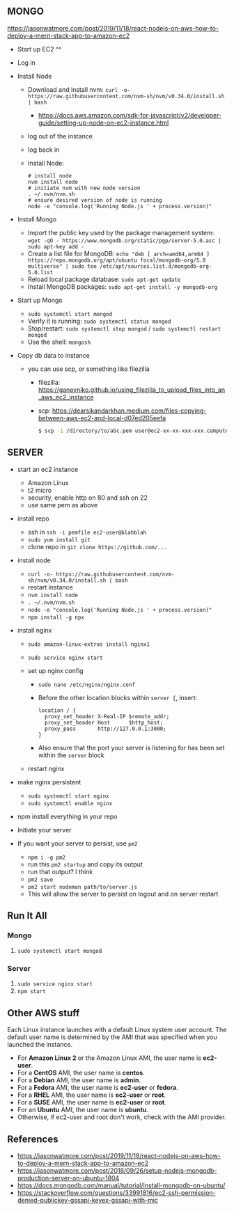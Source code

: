 ## MONGO

https://jasonwatmore.com/post/2019/11/18/react-nodejs-on-aws-how-to-deploy-a-mern-stack-app-to-amazon-ec2

- Start up EC2 ^^

- Log in

- Install Node

  - Download and install nvm: `curl -o- https://raw.githubusercontent.com/nvm-sh/nvm/v0.34.0/install.sh | bash`

    - https://docs.aws.amazon.com/sdk-for-javascript/v2/developer-guide/setting-up-node-on-ec2-instance.html

  - log out of the instance

  - log back in
  
  - Install Node:
    ```
    # install node
    nvm install node
    # initiate nvm with new node version
    . ~/.nvm/nvm.sh
    # ensure desired version of node is running
    node -e "console.log('Running Node.js ' + process.version)"
    ```
  
- Install Mongo

  - Import the public key used by the package management system: `wget -qO - https://www.mongodb.org/static/pgp/server-5.0.asc | sudo apt-key add -`
  - Create a list file for MongoDB: `echo "deb [ arch=amd64,arm64 ] https://repo.mongodb.org/apt/ubuntu focal/mongodb-org/5.0 multiverse" | sudo tee /etc/apt/sources.list.d/mongodb-org-5.0.list`
  - Reload local package database: `sudo apt-get update`
  - Install MongoDB packages: `sudo apt-get install -y mongodb-org`

- Start up Mongo 

  - `sudo systemctl start mongod`
  - Verify it is running: `sudo systemctl status mongod`
  - Stop/restart: `sudo systemctl stop mongod` / `sudo systemctl restart mongod`
  - Use the shell: `mongosh`
  
- Copy db data to instance

  - you can use scp, or something like filezilla

    - filezilla: https://ganevniko.github.io/using_filezilla_to_upload_files_into_an_aws_ec2_instance

    - scp: https://dearsikandarkhan.medium.com/files-copying-between-aws-ec2-and-local-d07ed205eefa
      ```bash
      $ scp -i /directory/to/abc.pem user@ec2-xx-xx-xxx-xxx.compute-1.amazonaws.com:path/to/file /your/local/directory/files/to/download
      ```

## SERVER

- start an ec2 instance

  - Amazon Linux
  - t2 micro
  - security, enable http on 80 and ssh on 22
  - use same pem as above

- install repo

  - ssh in `ssh -i pemfile ec2-user@blahblah`
  - `sudo yum install git`
  - clone repo in `git clone https://github.com/...`

- install node

  - `curl -o- https://raw.githubusercontent.com/nvm-sh/nvm/v0.34.0/install.sh | bash`
  - restart instance
  - `nvm install node`
  - `. ~/.nvm/nvm.sh`
  - `node -e "console.log('Running Node.js ' + process.version)"`
  - `npm install -g npx`

- install nginx

  - `sudo amazon-linux-extras install nginx1`

  - `sudo service nginx start`

  - set up nginx config

    - `sudo nano /etc/nginx/nginx.conf`

    - Before the other location blocks within `server {`, insert:

      ```
      location / {
      	proxy_set_header X-Real-IP $remote_addr;
      	proxy_set_header Host      $http_host;
      	proxy_pass       http://127.0.0.1:3000; 
      }
      ```
      
    - Also ensure that the port your server is listening for has been set within the `server` block
    
  - restart nginx
  
- make nginx persistent

  - `sudo systemctl start nginx`
  - `sudo systemctl enable nginx`

- npm install everything in your repo

- Initiate your server

- If you want your server to persist, use `pm2`

  - `npm i -g pm2`
  - run this `pm2 startup` and copy its output
  - run that output? I think
  - `pm2 save`
  - `pm2 start nodemon path/to/server.js`
  - This will allow the server to persist on logout and on server restart

## Run It All

### Mongo

1. `sudo systemctl start mongod`

### Server

1. `sudo service nginx start`
2. `npm start`

## Other AWS stuff

Each Linux instance launches with a default Linux system user  account. The default user name is determined by the AMI that was  specified when you launched the instance.

- For **Amazon Linux 2** or the Amazon Linux AMI, the user name is **ec2-user**.
- For a **CentOS** AMI, the user name is **centos**.
- For a **Debian** AMI, the user name is **admin**.
- For a **Fedora** AMI, the user name is **ec2-user** or **fedora**.
- For a **RHEL** AMI, the user name is **ec2-user** or **root**.
- For a **SUSE** AMI, the user name is **ec2-user** or **root**.
- For an **Ubuntu** AMI, the user name is **ubuntu**.
- Otherwise, if ec2-user and root don't work, check with the AMI provider.

## References

- https://jasonwatmore.com/post/2019/11/18/react-nodejs-on-aws-how-to-deploy-a-mern-stack-app-to-amazon-ec2
- https://jasonwatmore.com/post/2018/09/26/setup-nodejs-mongodb-production-server-on-ubuntu-1804
- https://docs.mongodb.com/manual/tutorial/install-mongodb-on-ubuntu/
- https://stackoverflow.com/questions/33991816/ec2-ssh-permission-denied-publickey-gssapi-keyex-gssapi-with-mic